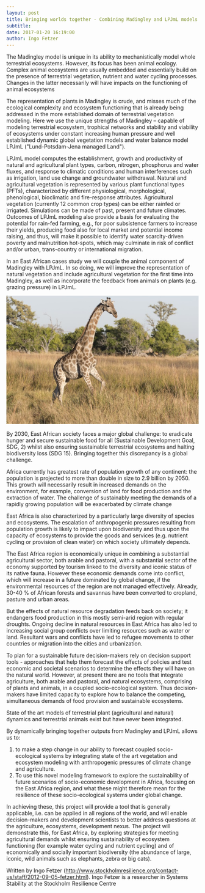 ```yaml
---
layout: post
title: Bringing worlds together - Combining Madingley and LPJmL models in an African regional case study
subtitle:
date: 2017-01-20 16:19:00
author: Ingo Fetzer
---
```


The Madingley model is unique in its ability to mechanistically model whole terrestrial ecosystems. However, its focus has been animal ecology. Complex animal ecosystems are usually embedded and essentially build on the presence of terrestrial vegetation, nutrient and water cycling processes. Changes in the latter necessarily will have impacts on the functioning of animal ecosystems  

The representation of plants in Madingley is crude, and misses much of the ecological complexity and ecosystem functioning that is already being addressed in the more established domain of terrestrial vegetation modeling. Here we use the unique strengths of Madingley – capable of modeling terrestrial ecosystem, trophical networks and stability and viability of ecosystems under constant increasing human pressure and well established dynamic global vegetation models and water balance model LPJmL ("Lund-Potsdam-Jena managed Land").

LPJmL model computes the establishment, growth and productivity of natural and agricultural plant types, carbon, nitrogen, phosphorus and water fluxes, and response to climatic conditions and human interferences such as irrigation, land use change and groundwater withdrawal. Natural and agricultural vegetation is represented by various plant functional types (PFTs), characterized by different physiological, morphological, phenological, bioclimatic and fire-response attributes. Agricultural vegetation (currently 12 common crop types) can be either rainfed or irrigated. Simulations can be made of past, present and future climates. Outcomes of LPJmL modeling also provide a basis for evaluating the potential for rain-fed farming, e.g., for poor subsistence farmers to increase their yields, producing food also for local market and potential income raising, and thus, will make it possible to identify water scarcity-driven poverty and malnutrition hot-spots, which may culminate in risk of conflict and/or urban, trans-country or international migration.

In an East African cases study we will couple the animal component of Madingley with LPJmL. In so doing, we will improve the representation of natural vegetation and include agricultural vegetation for the first time into Madingley, as well as incorporate the feedback from animals on plants (e.g. grazing pressure) in LPJmL.

<img src="img/news/giraffe.jpg" alt="Giraffe">

By 2030, East African society faces a major global challenge: to eradicate hunger and secure sustainable food for all (Sustainable Development Goal, SDG, 2) whilst also ensuring sustainable terrestrial ecosystems and halting biodiversity loss (SDG 15). Bringing together this discrepancy is a global challenge.

Africa currently has greatest rate of population growth of any continent: the population is projected to more than double in size to 2.9 billion by 2050. This growth will necessarily result in increased demands on the environment, for example, conversion of land for food production and the extraction of water. The challenge of sustainably meeting the demands of a rapidly growing population will be exacerbated by climate change

East Africa is also characterized by a particularly large diversity of species and ecosystems. The escalation of anthropogenic pressures resulting from population growth is likely to impact upon biodiversity and thus upon the capacity of ecosystems to provide the goods and services (e.g. nutrient cycling or provision of clean water) on which society ultimately depends.

The East Africa region is economically unique in combining a substantial agricultural sector, both arable and pastoral, with a substantial sector of the economy supported by tourism linked to the diversity and iconic status of its native fauna. However these economic demands come into conflict, which will increase in a future dominated by global change, if the environmental resources of the region are not managed effectively. Already, 30-40 % of African forests and savannas have been converted to cropland, pasture and urban areas.

But the effects of natural resource degradation feeds back on society; it endangers food production in this mostly semi-arid region with regular droughts. Ongoing decline in natural resources in East Africa has also led to increasing social group conflicts over limiting resources such as water or land. Resultant wars and conflicts have led to refugee movements to other countries or migration into the cities and urbanization.

To plan for a sustainable future decision-makers rely on decision support tools - approaches that help them forecast the effects of policies and test economic and societal scenarios to determine the effects they will have on the natural world. However, at present there are no tools that integrate agriculture, both arable and pastoral, and natural ecosystems, comprising of plants and animals, in a coupled socio-ecological system. Thus decision-makers have limited capacity to explore how to balance the competing, simultaneous demands of food provision and sustainable ecosystems.

State of the art models of terrestrial plant (agricultural and natural) dynamics and terrestrial animals exist but have never been integrated.

By dynamically bringing together outputs from Madingley and LPJmL allows us to:

1.	to make a step change in our ability to forecast coupled socio-ecological systems by integrating state of the art vegetation and ecosystem modeling with anthropogenic pressures of climate change and agriculture.
2.	To use this novel modeling framework to explore the sustainability of future scenarios of socio-economic development in Africa, focusing on the East Africa region, and what these might therefore mean for the resilience of these socio-ecological systems under global change.

In achieving these, this project will provide a tool that is generally applicable, i.e. can be applied in all regions of the world, and will enable decision-makers and development scientists to better address questions at the agriculture, ecosystems, development nexus. The project will demonstrate this, for East Africa, by exploring strategies for meeting agricultural demands whilst ensuring sustainability of ecosystem functioning (for example water cycling and nutrient cycling)  and of economically and socially important biodiversity (the abundance of large, iconic, wild animals such as elephants, zebra or big cats).


Written by Ingo Fetzer (http://www.stockholmresilience.org/contact-us/staff/2012-09-05-fetzer.html).
Ingo Fetzer is a researcher in Systems Stability at the Stockholm Resilience Centre
